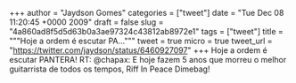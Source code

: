 
+++
author = "Jaydson Gomes"
categories = ["tweet"]
date = "Tue Dec 08 11:20:45 +0000 2009"
draft = false
slug = "4a860ad8f5d5d63b0a3ae97324c43812ab8972e1"
tags = ["tweet"]
title = """Hoje a ordem é escutar PA..."""
tweet = true
micro = true
tweet_url = "https://twitter.com/jaydson/status/6460927097"
+++
Hoje a ordem é escutar PANTERA! RT: @chapax: E hoje fazem 5 anos que morreu o melhor guitarrista de todos os tempos, Riff In Peace Dimebag!
